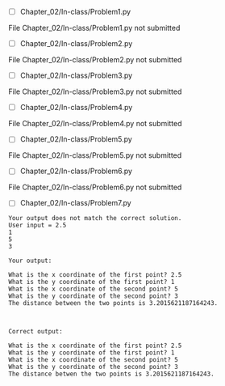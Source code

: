 - [ ] Chapter_02/In-class/Problem1.py

File Chapter_02/In-class/Problem1.py not submitted


- [ ] Chapter_02/In-class/Problem2.py

File Chapter_02/In-class/Problem2.py not submitted


- [ ] Chapter_02/In-class/Problem3.py

File Chapter_02/In-class/Problem3.py not submitted


- [ ] Chapter_02/In-class/Problem4.py

File Chapter_02/In-class/Problem4.py not submitted


- [ ] Chapter_02/In-class/Problem5.py

File Chapter_02/In-class/Problem5.py not submitted


- [ ] Chapter_02/In-class/Problem6.py

File Chapter_02/In-class/Problem6.py not submitted


- [ ] Chapter_02/In-class/Problem7.py

```
Your output does not match the correct solution.
User input = 2.5
1
5
3

Your output:

What is the x coordinate of the first point? 2.5
What is the y coordinate of the first point? 1
What is the x coordinate of the second point? 5
What is the y coordinate of the second point? 3
The distance between the two points is 3.2015621187164243.



Correct output:

What is the x coordinate of the first point? 2.5
What is the y coordinate of the first point? 1
What is the x coordinate of the second point? 5
What is the y coordinate of the second point? 3
The distance betwen the two points is 3.2015621187164243.


```


[//]: # (Chapter_02/In-class/Problem1.py Fail File Chapter_02/In-class/Problem1.py not submitted\n)
[//]: # (Chapter_02/In-class/Problem2.py Fail File Chapter_02/In-class/Problem2.py not submitted\n)
[//]: # (Chapter_02/In-class/Problem3.py Fail File Chapter_02/In-class/Problem3.py not submitted\n)
[//]: # (Chapter_02/In-class/Problem4.py Fail File Chapter_02/In-class/Problem4.py not submitted\n)
[//]: # (Chapter_02/In-class/Problem5.py Fail File Chapter_02/In-class/Problem5.py not submitted\n)
[//]: # (Chapter_02/In-class/Problem6.py Fail File Chapter_02/In-class/Problem6.py not submitted\n)
[//]: # (Chapter_02/In-class/Problem7.py Fail ```\nYour output does not match the correct solution.\nUser input = 2.5\n1\n5\n3\n\nYour output:\n\nWhat is the x coordinate of the first point? 2.5\nWhat is the y coordinate of the first point? 1\nWhat is the x coordinate of the second point? 5\nWhat is the y coordinate of the second point? 3\nThe distance between the two points is 3.2015621187164243.\n\n\n\nCorrect output:\n\nWhat is the x coordinate of the first point? 2.5\nWhat is the y coordinate of the first point? 1\nWhat is the x coordinate of the second point? 5\nWhat is the y coordinate of the second point? 3\nThe distance betwen the two points is 3.2015621187164243.\n\n\n```\n)
